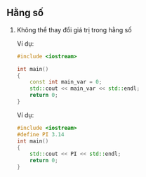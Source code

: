 ## Hằng số

1. Không thể thay đổi giá trị trong hằng số

    Ví dụ:
    ```cpp
    #include <iostream> 

    int main()
    {
        const int main_var = 0;
        std::cout << main_var << std::endl;
        return 0;
    }
    ```
    Ví dụ:
    ```cpp
    #include <iostream> 
    #define PI 3.14
    int main()
    {
        std::cout << PI << std::endl;
        return 0;
    }
    ```
